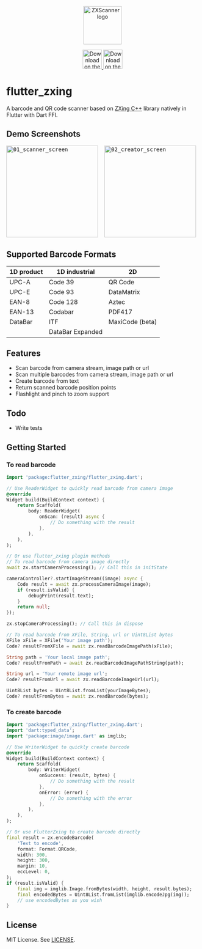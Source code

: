<p align="center">
  <img src="https://user-images.githubusercontent.com/11523360/178162663-57ec28ac-7075-43ab-ac31-35058298c73e.png" alt="ZXScanner logo" height="100" >
</p>

<p align="center">
  <a href="https://apps.apple.com/am/app/zxscanner/id1629106248">
    <img alt="Download on the App Store" title="App Store" src="https://user-images.githubusercontent.com/11523360/178162313-182568ae-c9a2-48bd-9a51-883562788d9e.png" height="50">
  </a>
  
  <a href="https://play.google.com/store/apps/details?id=com.markosyan.zxscanner">
    <img alt="Download on the Google Play" title="Google Play" src="https://user-images.githubusercontent.com/11523360/178162318-533a29de-750f-4d4b-b117-f3d01c2c9340.png" height="50">
  </a>
</p>

# flutter_zxing

A barcode and QR code scanner based on [ZXing C++](https://github.com/nu-book/zxing-cpp) library natively in Flutter with Dart FFI.

## Demo Screenshots

<pre>
<img alt="01_scanner_screen" src="https://user-images.githubusercontent.com/11523360/174789425-b33861aa-dbe5-49c1-a84a-a02b514a5e0f.png" width="240">&nbsp; <img alt="02_creator_screen" src="https://user-images.githubusercontent.com/11523360/174789816-a2a4ab74-f5ef-41a1-98f3-e514447dff5a.png" width="240">&nbsp;
</pre>

## Supported Barcode Formats

| 1D product | 1D industrial     | 2D
| ---------- | ----------------- | --------------
| UPC-A      | Code 39           | QR Code
| UPC-E      | Code 93           | DataMatrix
| EAN-8      | Code 128          | Aztec
| EAN-13     | Codabar           | PDF417
| DataBar    | ITF               | MaxiCode (beta)
|            | DataBar Expanded  |

## Features

- Scan barcode from camera stream, image path or url
- Scan multiple barcodes from camera stream, image path or url
- Create barcode from text
- Return scanned barcode position points
- Flashlight and pinch to zoom support

## Todo

- Write tests

## Getting Started

### To read barcode

```dart
import 'package:flutter_zxing/flutter_zxing.dart';

// Use ReaderWidget to quickly read barcode from camera image
@override
Widget build(BuildContext context) {
    return Scaffold(
        body: ReaderWidget(
            onScan: (result) async {
                // Do something with the result
            },
        ),
    ),
);

// Or use flutter_zxing plugin methods 
// To read barcode from camera image directly
await zx.startCameraProcessing(); // Call this in initState

cameraController?.startImageStream((image) async {
    Code result = await zx.processCameraImage(image);
    if (result.isValid) {
        debugPrint(result.text);
    }
    return null;
});

zx.stopCameraProcessing(); // Call this in dispose

// To read barcode from XFile, String, url or Uint8List bytes
XFile xFile = XFile('Your image path');
Code? resultFromXFile = await zx.readBarcodeImagePath(xFile);

String path = 'Your local image path';
Code? resultFromPath = await zx.readBarcodeImagePathString(path);

String url = 'Your remote image url';
Code? resultFromUrl = await zx.readBarcodeImageUrl(url);

Uint8List bytes = Uint8List.fromList(yourImageBytes);
Code? resultFromBytes = await zx.readBarcode(bytes);
```

### To create barcode

```dart
import 'package:flutter_zxing/flutter_zxing.dart';
import 'dart:typed_data';
import 'package:image/image.dart' as imglib;

// Use WriterWidget to quickly create barcode
@override
Widget build(BuildContext context) {
    return Scaffold(
        body: WriterWidget(
            onSuccess: (result, bytes) {
                // Do something with the result
            },
            onError: (error) {
                // Do something with the error
            },
        ),
    ),
);

// Or use FlutterZxing to create barcode directly
final result = zx.encodeBarcode(
    'Text to encode',
    format: Format.QRCode,
    width: 300,
    height: 300,
    margin: 10,
    eccLevel: 0,
);
if (result.isValid) {
    final img = imglib.Image.fromBytes(width, height, result.bytes);
    final encodedBytes = Uint8List.fromList(imglib.encodeJpg(img));
    // use encodedBytes as you wish
}
```

## License

MIT License. See [LICENSE](https://github.com/khoren93/flutter_zxing/blob/master/LICENSE).
